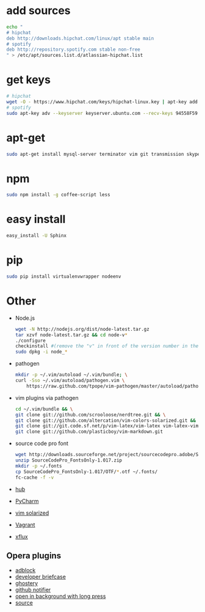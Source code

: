 # add sources
```sh
echo "
# hipchat
deb http://downloads.hipchat.com/linux/apt stable main
# spotify
deb http://repository.spotify.com stable non-free
" > /etc/apt/sources.list.d/atlassian-hipchat.list
```

# get keys

```sh
# hipchat
wget -O - https://www.hipchat.com/keys/hipchat-linux.key | apt-key add -
# spotify
sudo apt-key adv --keyserver keyserver.ubuntu.com --recv-keys 94558F59
```

# apt-get
```sh
sudo apt-get install mysql-server terminator vim git transmission skype vlc gimp apcalc bpython chromium-browser firefox wine virtualbox libreoffice hipchat spotify-client ubuntuone-client ubuntuone-control-panel ubuntuone-client-proxy ubuntuone-control-panel-qt p7zip p7zip-full npm python gconf-editor tree subversion vim-gnome libxml2-dev libxslt-dev g++ make checkinstall python-virtualenv libmysqlclient-dev python-mysqldb python-dev python3-dev texlive-fonts-recommended latex-beamer texpower texlive-pictures texlive-latex-extra texlive-lang-polish imagemagick opera curl rake qnapi
```

# npm
```sh
sudo npm install -g coffee-script less
```

# easy install
```sh
easy_install -U Sphinx
```

# pip
```sh
sudo pip install virtualenvwrapper nodeenv
```

# Other

* Node.js
  ```sh
  wget -N http://nodejs.org/dist/node-latest.tar.gz
  tar xzvf node-latest.tar.gz && cd node-v*
  ./configure
  checkinstall #(remove the "v" in front of the version number in the dialog)
  sudo dpkg -i node_*
  ```

* pathogen
  ```sh
  mkdir -p ~/.vim/autoload ~/.vim/bundle; \
  curl -Sso ~/.vim/autoload/pathogen.vim \
      https://raw.github.com/tpope/vim-pathogen/master/autoload/pathogen.vim
  ```

* vim plugins via pathogen
  ```sh
  cd ~/.vim/bundle && \
  git clone git://github.com/scrooloose/nerdtree.git && \
  git clone git://github.com/altercation/vim-colors-solarized.git && \
  git clone git://git.code.sf.net/p/vim-latex/vim-latex vim-latex-vim-latex && \
  git clone git://github.com/plasticboy/vim-markdown.git
  ```

* source code pro font
  ```sh
  wget http://downloads.sourceforge.net/project/sourcecodepro.adobe/SourceCodePro_FontsOnly-1.017.zip
  unzip SourceCodePro_FontsOnly-1.017.zip
  mkdir -p ~/.fonts
  cp SourceCodePro_FontsOnly-1.017/OTF/*.otf ~/.fonts/
  fc-cache -f -v
  ```

* [hub](https://github.com/github/hub)
* [PyCharm](https://www.jetbrains.com/pycharm/download/index.html)
* [vim solarized](https://github.com/altercation/vim-colors-solarized)
* [Vagrant](http://downloads.vagrantup.com/)
* [xflux](http://justgetflux.com/linux.html)

## Opera plugins

* [adblock](https://addons.opera.com/en/extensions/details/opera-adblock)
* [developer briefcase](https://addons.opera.com/en/extensions/details/the-developer-briefcase)
* [ghostery](https://addons.opera.com/en/extensions/details/ghostery)
* [github notifier](https://addons.opera.com/en/extensions/details/github-notifier)
* [open in background with long press](https://addons.opera.com/en/extensions/details/open-in-background-with-long-press)
* [source](https://addons.opera.com/en/extensions/details/source)
